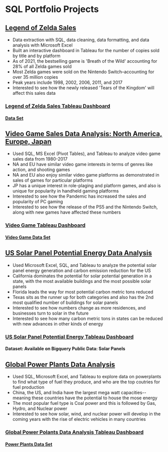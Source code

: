 # SQL Portfolio Projects 

## [Legend of Zelda Sales](https://github.com/kykashi/SQL-Projects/blob/main/Legend%20of%20Zelda)
- Data extraction with SQL, data cleaning, data formatting, and data analysis with Microsoft Excel
- Built an interactive dashboard in Tableau for the number of copies sold by title and by platform
- As of 2021, the bestselling game is 'Breath of the Wild' accounting for 28% of all Zelda games sold
- Most Zelda games were sold on the Nintendo Switch–accounting for over 35 million copies
- Peak years include 1998, 2002, 2006, 2011, and 2017 
- Interested to see how the newly released 'Tears of the Kingdom' will affect this sales data
### [Legend of Zelda Sales Tableau Dashboard](https://public.tableau.com/app/profile/kyle2216/viz/LegendofZeldaSales1991-2021Dashboard/ZeldaSalesDashboard)
#### [Data Set](https://www.kaggle.com/datasets/codefantasy/list-of-best-selling-nintendo-games)

## [Video Game Sales Data Analysis: North America, Europe, Japan](https://github.com/kykashi/Portfolio-Projects/blob/main/Video_Game_Sales)
- Used SQL, MS Excel (Pivot Tables), and Tableau to analyze video game sales data from 1980-2017
- NA and EU have similar video game interests in terms of genres like action, and shooting games 
- NA and EU also enjoy similar video game platforms as demonstrated in sales of games for particular platforms
- JP has a unique interest in role-plaging and platform games, and also is unique for popularity in handheld gaming platforms
- Interested to see how the Pandemic has increased the sales and popularity of PC gaming
- Interested to see how the release of the PS5 and the Nintendo Switch, along with new games have affected these numbers
### [Video Game Tableau Dashboard](https://public.tableau.com/app/profile/kyle2216/viz/NorthAmericaEuropeandJapaneseVideoGameSales/Dashboard1)
#### [Video Game Data Set](https://www.kaggle.com/datasets/ibriiee/video-games-sales-dataset-2022-updated-extra-feat)

## [US Solar Panel Potential Energy Data Analysis](https://github.com/kykashi/Portfolio-Projects/blob/main/SolarPanelPotential_SQL)
- Used Microsoft Excel, SQL, and Tableau to analyze the potential solar panel energy generation and carbon emission reduction for the US
- California dominates the potential for solar potential generation in a state, with the most available buildings and the most possible solar panels
- Florida leads the way for most potential carbon metric tons reduced
- Texas sits as the runner up for both categories and also has the 2nd most qualified number of buildings for solar panels
- Interested to see how numbers change as more residences, and businesses turn to solar in the future
- Interested to see how many carbon metric tons in states can be reduced with new advances in other kinds of energy
### [US Solar Panel Potential Energy Tableau Dashboard](https://public.tableau.com/app/profile/kyle2216/viz/USSolarPanelPotentialDashboard/Dashboard1)
#### Dataset: Available on Bigquery Public Data: Solar Panels

## [Global Power Plants Data Analysis](https://github.com/kykashi/Portfolio-Projects/blob/main/Global%20Power%20Plants%20SQL)
- Used SQL, Microsoft Excel, and Tableau to explore data on powerplants to find what type of fuel they produce, and who are the top coutries for fuel production
- China, the US, and India have the largest mega watt capacities--meaning these countries have the potential to house the mose energy
- The most popular fuel type is Coal power and this is followed by Gas, Hydro, and Nuclear power
- Interested to see how solar, wind, and nuclear power will develop in the coming years with the rise of electric vehicles in many countries
### [Global Power Polants Data Analysis Tableau Dashboard](https://public.tableau.com/app/profile/kyle2216/viz/GlobalPowerPlants_16790001644500/Dashboard1)
#### [Power Plants Data Set](https://www.kaggle.com/datasets/ramjasmaurya/global-powerplants)
